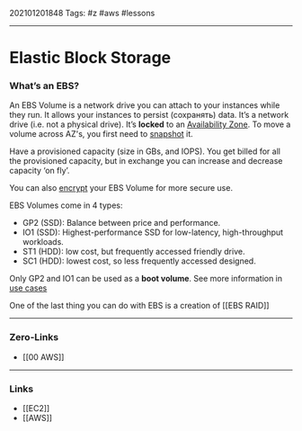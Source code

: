 202101201848
Tags: #z #aws #lessons

---
# Elastic Block Storage

### What’s an EBS?

An EBS Volume is a network drive you can attach to your instances while they run. It allows your instances to persist (сохранять) data. It’s a network drive (i.e. not a physical drive). It’s **locked** to an [Availability Zone](<Availability Zones>). To move a volume across AZ's, you first need to [snapshot](<EBS Snapshots>) it.

Have a provisioned capacity (size in GBs, and IOPS). You get billed for all the provisioned capacity, but in exchange you can increase and decrease capacity ‘on fly’.

You can also [encrypt](<EBS Encryption>) your EBS Volume for more secure use.

EBS Volumes come in 4 types:
- GP2 (SSD): Balance between price and performance.
- IO1 (SSD): Highest-performance SSD for low-latency, high-throughput workloads.
- ST1 (HDD): low cost, but frequently accessed friendly drive.
- SC1 (HDD): lowest cost, so less frequently accessed designed.

Only GP2 and IO1 can be used as a **boot volume**. See more information in [use cases](<EBS Volume Types>)

One of the last thing you can do with EBS is a creation of [[EBS RAID]]

---
### Zero-Links
-  [[00 AWS]]
---
### Links
- [[EC2]]
- [[AWS]]